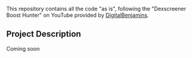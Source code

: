 This repository contains all the code "as is", following the "Dexscreener Boost Hunter" on YouTube provided by [DigitalBenjamins](https://x.com/digbenjamins).

## Project Description

Coming soon
